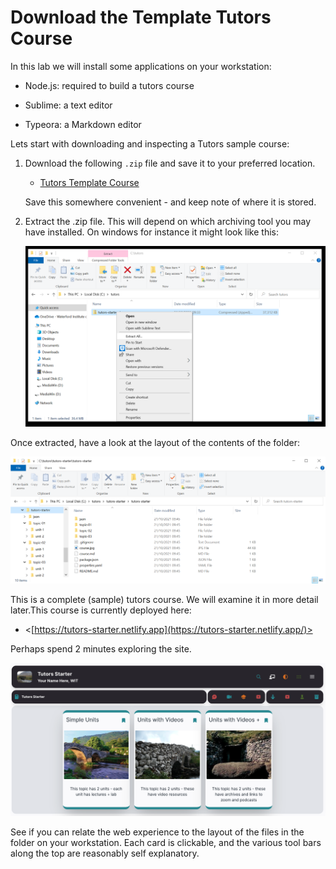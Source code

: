 # Download the Template Tutors Course

In this lab we will install some applications on your workstation:

- Node.js: required to build a tutors course


- Sublime: a text editor
- Typeora: a Markdown editor

Lets start with downloading and inspecting a Tutors sample course:



1. Download the following `.zip` file and save it to your preferred location. 

     - [Tutors Template Course](archives/tutors-starter.zip)

     Save this somewhere convenient - and keep note of where it is stored.

2. Extract the .zip file. This will depend on which archiving tool you may have installed. On windows for instance it might look like this:

     ![Extract Here](img/01x.png)

Once extracted, have a look at the layout of the contents of the folder:

![](img/03x.png)

This is a complete (sample) tutors course. We will examine it in more detail later.This course is currently deployed here:

- <[https://tutors-starter.netlify.app](https://tutors-starter.netlify.app/)>

Perhaps spend 2 minutes exploring the site. 

![](img/04x.png)

See if you can relate the web experience to the layout of the files in the folder on your workstation. Each card is clickable, and the various tool bars along the top are reasonably self explanatory.
